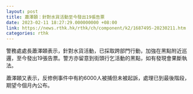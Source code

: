 ```yaml
---
layout: post
title: 蕭澤頣：針對水貨活動至今發出19張告票
date: 2023-02-11 18:27:29.000000000 +08:00
link: https://news.rthk.hk/rthk/ch/component/k2/1687495-20230211.htm
categories: rthk
---
```


警務處處長蕭澤頣表示，針對水貨活動，已採取跨部門行動，加強在黑點附近巡邏，至今發出19張告票。警方亦留意到街頭行乞活動的黑點，如有發現會果斷執法。

蕭澤頣又表示，反修例事件中有約6000人被捕但未被起訴，處理已到最後階段，期望今個月內公布。
